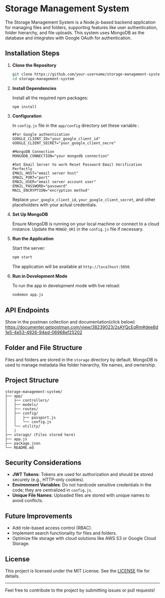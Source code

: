 # Storage Management System

The Storage Management System is a Node.js-based backend application for managing files and folders, supporting features like user authentication, folder hierarchy, and file uploads. This system uses MongoDB as the database and integrates with Google OAuth for authentication.


## Installation Steps

1. **Clone the Repository**

   ```bash
   git clone https://github.com/your-username/storage-management-system.git
   cd storage-management-system
   ```

2. **Install Dependencies**

   Install all the required npm packages:

   ```bash
   npm install
   ```

3. **Configuration**

   In  `config.js` file in the `app/config` directory set these variable :

   ```
   #For Google authentication
   GOOGLE_CLIENT_ID="your_google_client_id"
   GOOGLE_CLIENT_SECRET="your_google_client_secre"
   
   #MongoDB Connection
   MONGODB_CONNECTION="your mongodb connection"
   
   #Set Email Server to work Reset Password Email Verification Perfectly
   EMAIL_HOST="email server host"
   EMAIL_PORT="port"
   EMAIL_USER="email server account user"
   EMAIL_PASSWORD="password"
   MAIL_ENCRYPTION="encryption method"
   ```

   Replace `your_google_client_id`, `your_google_client_secret`, and other placeholders with your actual credentials.

4. **Set Up MongoDB**

   Ensure MongoDB is running on your local machine or connect to a cloud instance. Update the `MONGO_URI` in the `config.js` file if necessary.

5. **Run the Application**

   Start the server:

   ```bash
   npm start
   ```

   The application will be available at `http://localhost:5050`.

6. **Run in Development Mode**

   To run the app in development mode with live reload:

   ```bash
   nodemon app.js
   ```

## API Endpoints
Show in the postman collection and documentation(click below)
https://documenter.getpostman.com/view/38239023/2sAYQcEqRm#dee8d1e5-4e53-4926-94ed-06968ef25202

## Folder and File Structure

Files and folders are stored in the `storage` directory by default. MongoDB is used to manage metadata like folder hierarchy, file names, and ownership.

## Project Structure

```
storage-management-system/
├── app/
│   ├── controllers/
│   ├── models/
│   ├── routes/
│   ├── config/
│   │   ├── passport.js
│   │   └── config.js
│   └── utility/
|   |
├── storage/ (Files stored here)
├── app.js
├── package.json
└── README.md
```

## Security Considerations

- **JWT Tokens**: Tokens are used for authorization and should be stored securely (e.g., HTTP-only cookies).
- **Environment Variables**: Do not hardcode sensitive credentials in the code; they are centralized in `config.js`.
- **Unique File Names**: Uploaded files are stored with unique names to avoid conflicts.

## Future Improvements

- Add role-based access control (RBAC).
- Implement search functionality for files and folders.
- Optimize file storage with cloud solutions like AWS S3 or Google Cloud Storage.

## License

This project is licensed under the MIT License. See the [LICENSE](LICENSE) file for details.

---

Feel free to contribute to the project by submitting issues or pull requests!
